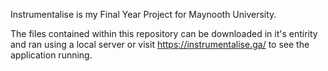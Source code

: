 Instrumentalise is my Final Year Project for Maynooth University.

The files contained within this repository can be downloaded in it's entirity and ran using a local server or visit https://instrumentalise.ga/ to see the application running.  
